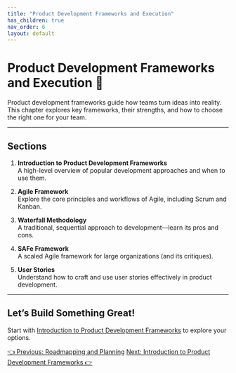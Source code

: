 ```yaml
---
title: "Product Development Frameworks and Execution"
has_children: true
nav_order: 6
layout: default
---
```


# Product Development Frameworks and Execution 🚀

Product development frameworks guide how teams turn ideas into reality. This chapter explores key frameworks, their strengths, and how to choose the right one for your team.

---

## Sections

1. **Introduction to Product Development Frameworks**  
   A high-level overview of popular development approaches and when to use them.

2. **Agile Framework**  
   Explore the core principles and workflows of Agile, including Scrum and Kanban.

3. **Waterfall Methodology**  
   A traditional, sequential approach to development—learn its pros and cons.

4. **SAFe Framework**  
   A scaled Agile framework for large organizations (and its critiques). 

5. **User Stories**  
   Understand how to craft and use user stories effectively in product development.

---

## Let’s Build Something Great!

Start with [Introduction to Product Development Frameworks](introduction-to-product-development-frameworks) to explore your options.

<div class="nav-buttons">
    <a href="../4-roadmapping-and-planning/index" class="btn btn-secondary">👈 Previous: Roadmapping and Planning</a>
    <a href="../5-product-development-frameworks-and-execution/introduction-to-product-development-frameworks" class="btn btn-primary">Next: Introduction to Product Development Frameworks 👉</a>
</div>
